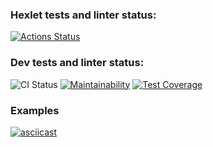 ### Hexlet tests and linter status:

[![Actions Status](https://github.com/mickrubashkin/php-project-48/actions/workflows/hexlet-check.yml/badge.svg)](https://github.com/mickrubashkin/php-project-48/actions)

### Dev tests and linter status:

![CI Status](https://github.com/mickrubashkin/php-project-48/actions/workflows/lint-test.yml/badge.svg)
[![Maintainability](https://api.codeclimate.com/v1/badges/e57b4fcf3147586d7fe2/maintainability)](https://codeclimate.com/github/mickrubashkin/php-project-48/maintainability)
[![Test Coverage](https://api.codeclimate.com/v1/badges/e57b4fcf3147586d7fe2/test_coverage)](https://codeclimate.com/github/mickrubashkin/php-project-48/test_coverage)

### Examples

[![asciicast](https://asciinema.org/a/ftvDZGRTNynAPGHj4rDD0RtaX.svg)](https://asciinema.org/a/ftvDZGRTNynAPGHj4rDD0RtaX)
